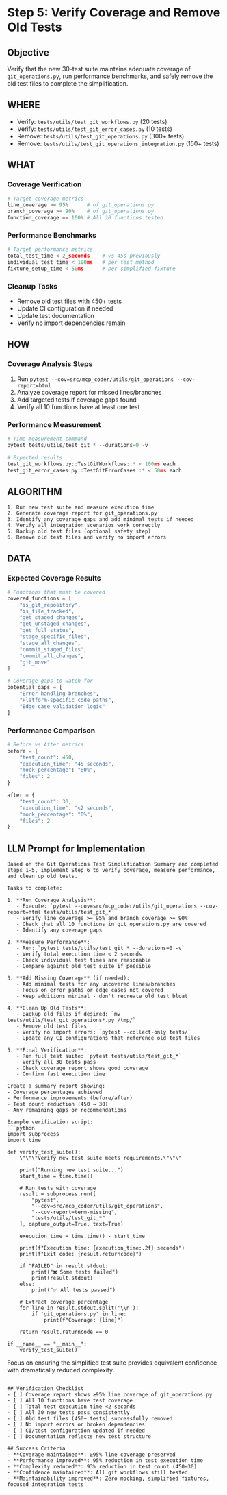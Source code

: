 # Step 5: Verify Coverage and Remove Old Tests

## Objective
Verify that the new 30-test suite maintains adequate coverage of `git_operations.py`, run performance benchmarks, and safely remove the old test files to complete the simplification.

## WHERE
- Verify: `tests/utils/test_git_workflows.py` (20 tests)
- Verify: `tests/utils/test_git_error_cases.py` (10 tests)
- Remove: `tests/utils/test_git_operations.py` (300+ tests)
- Remove: `tests/utils/test_git_operations_integration.py` (150+ tests)

## WHAT
### Coverage Verification
```python
# Target coverage metrics
line_coverage >= 95%      # of git_operations.py
branch_coverage >= 90%    # of git_operations.py
function_coverage == 100% # All 10 functions tested
```

### Performance Benchmarks
```python
# Target performance metrics  
total_test_time < 2_seconds    # vs 45s previously
individual_test_time < 100ms   # per test method
fixture_setup_time < 50ms      # per simplified fixture
```

### Cleanup Tasks
- Remove old test files with 450+ tests
- Update CI configuration if needed
- Update test documentation
- Verify no import dependencies remain

## HOW
### Coverage Analysis Steps
1. Run `pytest --cov=src/mcp_coder/utils/git_operations --cov-report=html`
2. Analyze coverage report for missed lines/branches
3. Add targeted tests if coverage gaps found
4. Verify all 10 functions have at least one test

### Performance Measurement
```python
# Time measurement command
pytest tests/utils/test_git_* --durations=0 -v

# Expected results
test_git_workflows.py::TestGitWorkflows::* < 100ms each
test_git_error_cases.py::TestGitErrorCases::* < 50ms each
```

## ALGORITHM
```
1. Run new test suite and measure execution time
2. Generate coverage report for git_operations.py
3. Identify any coverage gaps and add minimal tests if needed
4. Verify all integration scenarios work correctly
5. Backup old test files (optional safety step)
6. Remove old test files and verify no import errors
```

## DATA
### Expected Coverage Results
```python
# Functions that must be covered
covered_functions = [
    "is_git_repository",
    "is_file_tracked", 
    "get_staged_changes",
    "get_unstaged_changes",
    "get_full_status",
    "stage_specific_files",
    "stage_all_changes", 
    "commit_staged_files",
    "commit_all_changes",
    "git_move"
]

# Coverage gaps to watch for
potential_gaps = [
    "Error handling branches",
    "Platform-specific code paths",
    "Edge case validation logic"
]
```

### Performance Comparison
```python
# Before vs After metrics
before = {
    "test_count": 450,
    "execution_time": "45 seconds",
    "mock_percentage": "80%",
    "files": 2
}

after = {
    "test_count": 30, 
    "execution_time": "<2 seconds",
    "mock_percentage": "0%",
    "files": 2
}
```

## LLM Prompt for Implementation
```
Based on the Git Operations Test Simplification Summary and completed steps 1-5, implement Step 6 to verify coverage, measure performance, and clean up old tests.

Tasks to complete:

1. **Run Coverage Analysis**:
   - Execute: `pytest --cov=src/mcp_coder/utils/git_operations --cov-report=html tests/utils/test_git_*`
   - Verify line coverage >= 95% and branch coverage >= 90%
   - Check that all 10 functions in git_operations.py are covered
   - Identify any coverage gaps

2. **Measure Performance**:
   - Run: `pytest tests/utils/test_git_* --durations=0 -v`
   - Verify total execution time < 2 seconds
   - Check individual test times are reasonable
   - Compare against old test suite if possible

3. **Add Missing Coverage** (if needed):
   - Add minimal tests for any uncovered lines/branches
   - Focus on error paths or edge cases not covered
   - Keep additions minimal - don't recreate old test bloat

4. **Clean Up Old Tests**:
   - Backup old files if desired: `mv tests/utils/test_git_operations*.py /tmp/`
   - Remove old test files
   - Verify no import errors: `pytest --collect-only tests/`
   - Update any CI configurations that reference old test files

5. **Final Verification**:
   - Run full test suite: `pytest tests/utils/test_git_*`
   - Verify all 30 tests pass
   - Check coverage report shows good coverage
   - Confirm fast execution time

Create a summary report showing:
- Coverage percentages achieved
- Performance improvements (before/after)
- Test count reduction (450 → 30)
- Any remaining gaps or recommendations

Example verification script:
```python
import subprocess
import time

def verify_test_suite():
    \"\"\"Verify new test suite meets requirements.\"\"\"
    
    print("Running new test suite...")
    start_time = time.time()
    
    # Run tests with coverage
    result = subprocess.run([
        "pytest", 
        "--cov=src/mcp_coder/utils/git_operations",
        "--cov-report=term-missing",
        "tests/utils/test_git_*"
    ], capture_output=True, text=True)
    
    execution_time = time.time() - start_time
    
    print(f"Execution time: {execution_time:.2f} seconds")
    print(f"Exit code: {result.returncode}")
    
    if "FAILED" in result.stdout:
        print("❌ Some tests failed")
        print(result.stdout)
    else:
        print("✅ All tests passed")
    
    # Extract coverage percentage
    for line in result.stdout.split('\\n'):
        if 'git_operations.py' in line:
            print(f"Coverage: {line}")
    
    return result.returncode == 0

if __name__ == "__main__":
    verify_test_suite()
```

Focus on ensuring the simplified test suite provides equivalent confidence with dramatically reduced complexity.
```

## Verification Checklist
- [ ] Coverage report shows ≥95% line coverage of git_operations.py
- [ ] All 10 functions have test coverage
- [ ] Total test execution time <2 seconds  
- [ ] All 30 new tests pass consistently
- [ ] Old test files (450+ tests) successfully removed
- [ ] No import errors or broken dependencies
- [ ] CI/test configuration updated if needed
- [ ] Documentation reflects new test structure

## Success Criteria
- **Coverage maintained**: ≥95% line coverage preserved
- **Performance improved**: 95% reduction in test execution time
- **Complexity reduced**: 93% reduction in test count (450→30)
- **Confidence maintained**: All git workflows still tested
- **Maintainability improved**: Zero mocking, simplified fixtures, focused integration tests
